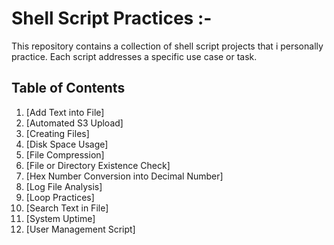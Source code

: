 
# Shell Script Practices :-

This repository contains a collection of shell script projects that i personally practice. Each script addresses a specific use case or task.

## Table of Contents
1. [Add Text into File]
2. [Automated S3 Upload]
3. [Creating Files]
4. [Disk Space Usage]
5. [File Compression]
6. [File or Directory Existence Check]
7. [Hex Number Conversion into Decimal Number]
8. [Log File Analysis]
9. [Loop Practices]
10. [Search Text in File]
11. [System Uptime]
12. [User Management Script]
